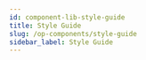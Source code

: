 ```yaml
---
id: component-lib-style-guide
title: Style Guide
slug: /op-components/style-guide
sidebar_label: Style Guide
---
```

